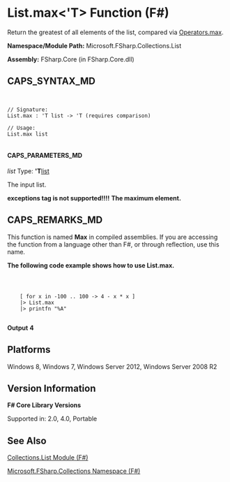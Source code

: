 # List.max<'T> Function (F#)

Return the greatest of all elements of the list, compared via [Operators.max](http://msdn.microsoft.com/en-us/library/9a988328-00e9-467b-8dfa-e7a6990f6cce).

**Namespace/Module Path:** Microsoft.FSharp.Collections.List

**Assembly:** FSharp.Core (in FSharp.Core.dll)


## CAPS_SYNTAX_MD



```


// Signature:
List.max : 'T list -> 'T (requires comparison)

// Usage:
List.max list


```



#### CAPS_PARAMETERS_MD
*list*
Type: **'T**[list](http://msdn.microsoft.com/en-us/library/c627b668-477b-4409-91ed-06d7f1b3e4a7)


The input list.



**exceptions tag is not supported!!!!**
**The maximum element.**
## CAPS_REMARKS_MD
This function is named **Max** in compiled assemblies. If you are accessing the function from a language other than F#, or through reflection, use this name.

**The following code example shows how to use List.max.**


```



    [ for x in -100 .. 100 -> 4 - x * x ]
    |> List.max
    |> printfn "%A"


```



**Output**
**4**
## Platforms
Windows 8, Windows 7, Windows Server 2012, Windows Server 2008 R2


## Version Information
**F# Core Library Versions**

Supported in: 2.0, 4.0, Portable




## See Also
[Collections.List Module &#40;F&#35;&#41;](Collections.List+Module+%28F%23%29.md)

[Microsoft.FSharp.Collections Namespace &#40;F&#35;&#41;](Microsoft.FSharp.Collections+Namespace+%28F%23%29.md)

